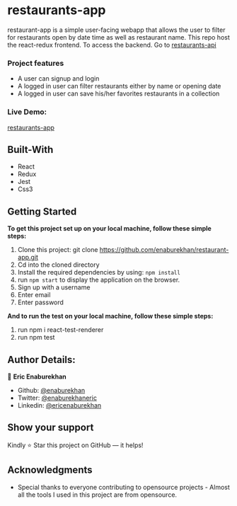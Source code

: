 # restaurants-app
restaurant-app is a simple user-facing webapp that allows the user to filter for restaurants open by date time as well as restaurant name. This repo host the react-redux frontend. To access the backend. Go to [restaurants-api](https://github.com/enaburekhan/Restaurant_API.git)

### Project features

- A user can signup and login
- A logged in user can filter restaurants either by name or opening date
- A logged in user can save his/her favorites restaurants in a collection

 
 ### Live Demo:
[restaurants-app](https://glints-restaurants.netlify.app)


## Built-With

- React
- Redux
- Jest
- Css3

## Getting Started

**To get this project set up on your local machine, follow these simple steps:**

1. Clone this project: git clone https://github.com/enaburekhan/restaurant-app.git
2. Cd into the cloned directory
3. Install the required dependencies by using: `npm install`
4. run `npm start` to display the application on the browser.
5. Sign up with a username
6. Enter email
7. Enter password



**And to run the test on your local machine, follow these simple steps:**
1. run npm i react-test-renderer
2. run npm test



## Author Details:

👤 **Eric Enaburekhan**

- Github: [@enaburekhan](https://github.com/enaburekhan)
- Twitter: [@enaburekhaneric](https://twitter.com/enaburekhaneric)
- Linkedin: [@ericenaburekhan](https://www.linkedin.com/in/eric-enaburekhan-801a28100/)

## Show your support

Kindly ⭐ Star this project on GitHub — it helps!

## Acknowledgments

- Special thanks to everyone contributing to opensource projects - Almost all the tools I used in this project are from opensource.
